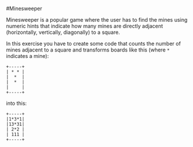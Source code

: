 #Minesweeper

Minesweeper is a popular game where the user has to find the mines using numeric hints that indicate how many mines are directly adjacent (horizontally, vertically, diagonally) to a square.

In this exercise you have to create some code that counts the number of mines adjacent to a square and transforms boards like this (where ```*``` indicates a mine):

```
+-----+
| * * |
|  *  |
|  *  |
|     |
+-----+
```

into this:

```
+-----+
|1*3*1|
|13*31|
| 2*2 |
| 111 |
+-----+
```
